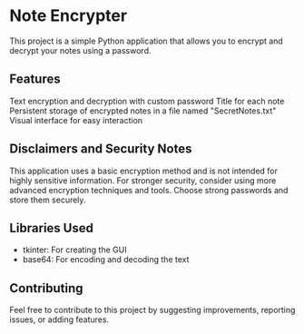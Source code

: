 # Note Encrypter

This project is a simple Python application that allows you to encrypt and decrypt your notes using a password.

## Features

Text encryption and decryption with custom password
Title for each note
Persistent storage of encrypted notes in a file named "SecretNotes.txt"
Visual interface for easy interaction

## Disclaimers and Security Notes

This application uses a basic encryption method and is not intended for highly sensitive information.
For stronger security, consider using more advanced encryption techniques and tools.
Choose strong passwords and store them securely.
## Libraries Used

- tkinter: For creating the GUI
- base64: For encoding and decoding the text
## Contributing

Feel free to contribute to this project by suggesting improvements, reporting issues, or adding features.

